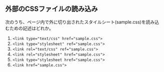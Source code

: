 ## 外部のCSSファイルの読み込み
次のうち、ページ内で外に切り出されたスタイルシート(sample.css)を読み込むための記述はどれか。

1. `<link type="text/css" href="sample.css">`
2. `<link type="stylesheet" ref="sample.css">`
3. `<link rel="text/css" ref="sample.css">`
4. `<link rel="stylesheet" href="sample.css">`
5. `<link type="stylesheet href="sample.css">`
6. `<link href="sample.css">`
